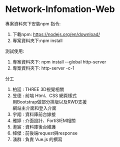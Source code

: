 # Network-Infomation-Web

專案資料夾下安裝npm 指令:
1. 下載npm: https://nodejs.org/en/download/
2. 專案資料夾下:npm install

測試使用:
1. 專案資料夾下: npm install --global http-server
2. 專案資料夾下: http-server -c-1

分工
1. 柏廷 : THREE 3D視覺相關
2. 昱德 : 前端 Html、CSS 網頁樣式  
          用Bootstrap做部分排版以及RWD支援  
          網站主介面和登入介面  
3. 宇翔 : 資料庫前台嫁接
4. 雅婷 : 介面設計、FortiSIEM相關
5. 溎宸 : 資料庫後台維護
6. 幃傑 : 前後端request與response
7. 湧群 : 負責 Vue.js 的撰寫
